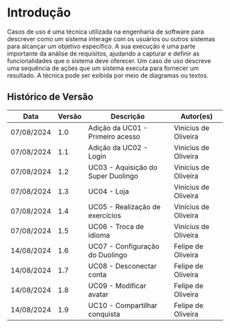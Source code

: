 # Introdução

Casos de uso é uma técnica utilizada na engenharia de software para descrever como um sistema interage com os usuários ou outros sistemas para alcançar um objetivo específico. A sua execução é uma parte importante da análise de requisitos, ajudando a capturar e definir as funcionalidades que o sistema deve oferecer. Um caso de uso descreve uma sequência de ações que um sistema executa para fornecer um resultado. A técnica pode ser exibida por meio de diagramas ou textos.

## Histórico de Versão

| Data | Versão | Descrição | Autor(es) |
| ---- | ------ | --------- | --------- |
| 07/08/2024 | 1.0 | Adição da UC01 - Primeiro acesso | Vinícius de Oliveira |
| 07/08/2024 | 1.1 | Adição da UC02 - Login | Vinícius de Oliveira |
| 07/08/2024 | 1.2 | UC03 - Aquisição do Super Duolingo | Vinícius de Oliveira |
| 07/08/2024 | 1.3 | UC04 - Loja | Vinícius de Oliveira |
| 07/08/2024 | 1.4 | UC05 - Realização de exercícios | Vinícius de Oliveira |
| 07/08/2024 | 1.5 | UC06 - Troca de idioma | Vinícius de Oliveira |
| 14/08/2024 | 1.6 | UC07 - Configuração do Duolingo | Felipe de Oliveira |
| 14/08/2024 | 1.7 | UC08 - Desconectar conta | Felipe de Oliveira |
| 14/08/2024 | 1.8 | UC09 - Modificar avatar | Felipe de Oliveira |
| 14/08/2024 | 1.9 | UC10 - Compartilhar conquista | Felipe de Oliveira |